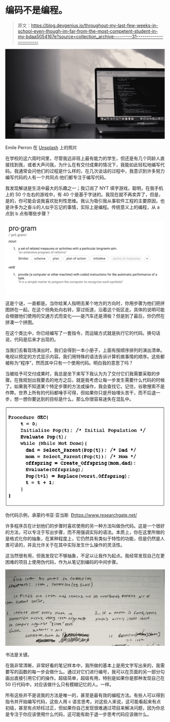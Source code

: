 # 编码不是编程。

> 原文：<https://blog.devgenius.io/throughout-my-last-few-weeks-in-school-even-though-im-far-from-the-most-competent-student-in-my-bdaa5054167e?source=collection_archive---------31----------------------->

![](img/fe12a30487e729262b238f911527a003.png)

Emile Perron 在 [Unsplash](https://unsplash.com?utm_source=medium&utm_medium=referral) 上的照片

在学校的这六周时间里，尽管我远非班上最有能力的学生，但还是有几个同龄人直接找到我，或者大声问我，为什么在有交付成果的情况下，我能如此轻松地编写代码。我通常会问他们的过程是什么样的，在几次谈话的过程中，我意识到许多努力编写代码的人有一个共同点:他们都专注于编写代码。

我发现解谜是生活中最大的乐趣之一；我订阅了 NYT 填字游戏，聪明，在我手机上的 50 个左右的游戏中，有 40 个是基于字谜的。我现在就不再卖弄了，但是，是的，你可能会说我喜欢批判性思维。我认为吸引我从事软件工程的主要原因，也是许多为之奋斗的人似乎忘记的事情，实际上是编程。传统意义上的编程，从 a 点到 b 点有哪些步骤？

![](img/16d09b28d3ebcf245a5ec425edd6c2eb.png)

这是个谜，一直都是。当你给某人指明去某个地方的方向时，你用步骤为他们把拼图拼在一起。在这个拐角处向右转，穿过街道，沿着这个街区走。具体的说明可能会根据他们使用的交通方式而变化——是汽车还是滑板？但是到了最后，你仍然在拼凑一个拼图。

在这个类比中，你已经编写了一套指令，而运输方式就是执行它的代码。换句话说，代码是后来才出现的。

当我们去看现场演出时，我们会得到一本小册子，上面有按顺序排列的演出清单。电视以预定的方式显示内容。我们用特殊的语法告诉计算机做事情的顺序。这些都被称为“程序”，然而其中只有一个使用代码。明白我的意思了吗？

当被给予可交付成果时，我总是坐下来写下我认为为了交付它们我需要采取的步骤。在我规划出我要去的地方之后，就是我考虑让每一步发生需要什么代码的时候了。如果我不知道某个特定步骤的方法或操作，我会查找它。记住，谷歌搜索不是作弊。世界上所有的代码都唾手可得，但如果你只是开始埋头苦干，而不后退一步，想一想你要达到的目标是什么，那么你很容易迷失在混乱中。

![](img/8c274190a7474718da971e074fb0d58b.png)

伪代码示例，承蒙约书亚·亚当斯【https://www.researchgate.net/ 

许多程序员在计划他们的步骤时喜欢使用的另一种方法叫做伪代码。这是一个很好的方法，可以专注于写出步骤，而不用强调实际的语法。本质上，你在这里所做的是格式化你的抽象，在某种程度上，它仍然具有类似于特性的功能，但是仍然是人类可读的，并且允许关于在其中实际发生什么操作的灵活性。

这当然很有用，但我发现它不够抽象，不足以让我作为起点。我经常发现自己在更困难的项目上使用伪代码，作为从笔记到编码的中间步骤。

![](img/6d684a3650f4437114e774ce767ebd6e.png)

书法是关键。

在我非常清晰，非常好看的笔记样本中，我所做的基本上是用文字写出来的，我需要写的函数的每一步会做什么。通过对它们进行编号，我可以在页面的另一部分勾画出直接引用它们的操作。超级简单，超级有用，特别是如果你是那种发现自己在 50 行代码中，对应该做什么只有模糊记忆的人。一样。

所有这些并不是说我的方法是唯一的，甚至是最有效的编程方法。有些人可以得到指令并开始编写代码，这些人用 c 语言思考。对这些人来说，这可能看起来有点初级，甚至有点矫枉过正，但如果你自己发现很难通过项目来解决问题，因为你总是专注于你应该使用什么代码，这可能有助于退一步思考代码应该做什么。
